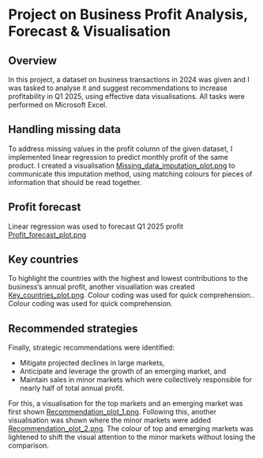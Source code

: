 # Project on  Business Profit Analysis, Forecast & Visualisation

## Overview
In this project, a dataset on business transactions in 2024 was given and I was tasked to analyse it and suggest recommendations to increase profitability in Q1 2025, using effective data visualisations. All tasks were performed on Microsoft Excel.

## Handling missing data
To address missing values in the profit column of the given dataset, I implemented linear regression to predict monthly profit of the same product. I created a visualisation [Missing_data_imputation_plot.png](./Missing_data_imputation_plot.png) to communicate this imputation method, using matching colours for pieces of information that should be read together.

## Profit forecast
Linear regression was used to forecast Q1 2025 profit [Profit_forecast_plot.png](./Profit_forecast_plot.png)

## Key countries
To highlight the countries with the highest and lowest contributions to the business’s annual profit, another visualiation was created [Key_countries_plot.png](./Key_countries_plot.png). Colour coding was used for quick comprehension.. Colour coding was used for quick comprehension.

## Recommended strategies
Finally, strategic recommendations were identified: 
- Mitigate projected declines in large markets,
- Anticipate and leverage the growth of an emerging market, and
- Maintain sales in minor markets which were collectively responsible for nearly half of total annual profit.

For this, a visualisation for the top markets and an emerging market was first shown [Recommendation_plot_1.png](./Recommendation_plot_1.png). Following this, another visualisation was shown where the minor markets were added [Recommendation_plot_2.png](./Recommendation_plot_2.png). The colour of top and emerging markets was lightened to shift the visual attention to the minor markets without losing the comparison.
